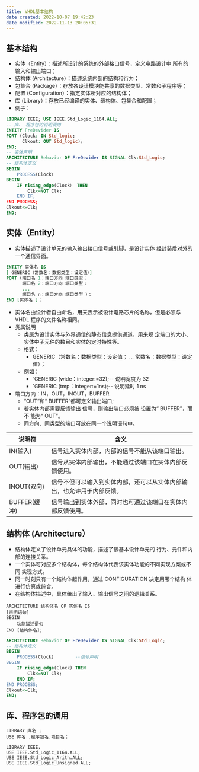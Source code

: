 ```yaml
---
title: VHDL基本结构
date created: 2022-10-07 19:42:23
date modified: 2022-11-13 20:05:31
---
```


## 基本结构

- 实体（Entity）：描述所设计的系统的外部接口信号，定义电路设计中 所有的输入和输出端口；
- 结构体 (Architecture）：描述系统内部的结构和行为；
- 包集合 (Package）：存放各设计模块能共享的数据类型、常数和子程序等；
- 配置 (Configuration）：指定实体所对应的结构体；
- 库 (Library）：存放已经编译的实体、结构体、包集合和配置；
- 例子：

```VHDL
LIBRARY IEEE; USE IEEE.Std_Logic_1164.ALL;
-- 库、 程序包的说明调用
ENTITY FreDevider IS 
PORT (Clock: IN Std_logic; 
	  Clkout: OUT Std_logic);
END;
-- 实体声明
ARCHITECTURE Behavior OF FreDevider IS SIGNAL Clk:Std_Logic; 
-- 结构体定义
BEGIN
	PROCESS(Clock） 
BEGIN
	IF rising_edge(Clock） THEN
		Clk<=NOT Clk;
	END IF; 
END PROCESS; 
Clkout<=Clk; 
END;
```

## 实体（Entity）

- 实体描述了设计单元的输入输出接口信号或引脚，是设计实体 经封装后对外的一个通信界面。

```VHDL
ENTITY 实体名 IS 
[ GENERIC（常数名：数据类型：设定值）] 
PORT (端口名 1：端口方向 端口类型； 
	  端口名 2：端口方向 端口类型； 
	  ...
	  端口名 n：端口方向 端口类型 ）； 
END [实体名 ]；
```

- 实体名由设计者自由命名，用来表示被设计电路芯片的名称，但是必须与 VHDL 程序的文件名称相同。
- 类属说明
	- 类属为设计实体与外界通信的静态信息提供通道，用来规 定端口的大小、实体中子元件的数目和实体的定时特性等。
	- 格式：
		- GENERIC（常数名：数据类型：设定值；
…
			常数名：数据类型：设定值）；
	- 例如：
		- `GENERIC (wide：integer:=32);-- 说明宽度为 32
		- `GENERIC (tmp：integer:=1ns);-- 说明延时 1 ns
- 端口方向：IN，OUT，INOUT，BUFFER
	- “OUT”和“ BUFFER”都可定义输出端口;
	- 若实体内部需要反馈输出 信号，则输出端口必须被 设置为“ BUFFER”，而不 能为“ OUT”。
	- 同方向、同类型的端口可放在同一个说明语句中。

| 说明符        | 含义                                  |
| ---------- | ----------------------------------- |
| IN(输入)     | 信号进入实体内部，内部的信号不能从该端口输出。             |
| OUT(输出)    | 信号从实体内部输出，不能通过该端口在实体内部反馈使用。         |
| INOUT(双向)  | 信号不但可以输入到实体内部，还可以从实体内部输出，也允许用于内部反馈。 |
| BUFFER(缓冲) | 信号输出到实体外部，同时也可通过该端口在实体内部反馈使用。       |

## 结构体 (Architecture）

- 结构体定义了设计单元具体的功能，描述了该基本设计单元的 行为、元件和内部的连接关系。
- 一个实体可对应多个结构体，每个结构体代表该实体功能的不同实现方案或不同 实现方式。
- 同一时刻只有一个结构体起作用，通过 CONFIGURATION 决定用哪个结构 体进行仿真或综合。
- 在结构体描述中，具体给出了输入、输出信号之间的逻辑关系。

```VDHL
ARCHITECTURE 结构体名 OF 实体名 IS
[声明语句]
BEGIN 
	功能描述语句 
END [结构体名];
```

```VHDL
ARCHITECTURE Behavior OF FreDevider IS SIGNAL Clk:Std_Logic;
-- 结构体定义
BEGIN
	PROCESS(Clock)        --信号声明
BEGIN
	IF rising_edge(Clock) THEN
		Clk<=NOT Clk;
	END IF; 
END PROCESS; 
Clkout<=Clk; 
END;
```

## 库、程序包的调用

```VDHL
LIBRARY 库名 ; 
USE 库名 .程序包名.项目名；
```

```VDHL
LIBRARY IEEE; 
USE IEEE.Std_Logic_1164.ALL;
USE IEEE.Std_Logic_Arith.ALL;
USE IEEE.Std_Logic_Unsigned.ALL;
```
